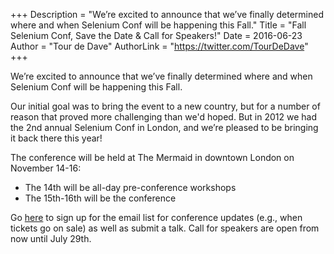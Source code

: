 +++
Description = "We’re excited to announce that we’ve finally determined where and when Selenium Conf will be happening this Fall."
Title = "Fall Selenium Conf, Save the Date & Call for Speakers!"
Date = 2016-06-23
Author = "Tour de Dave"
AuthorLink = "https://twitter.com/TourDeDave"
+++


We’re excited to announce that we’ve finally determined where and when Selenium Conf will be happening this Fall.

Our initial goal was to bring the event to a new country, but for a number of reason that proved more challenging than
we'd hoped. But in 2012 we had the 2nd annual Selenium Conf in London, and we’re pleased to be bringing it back there
this year!

The conference will be held at The Mermaid in downtown London on November 14-16:

* The 14th will be&nbsp;all-day pre-conference workshops
* The 15th-16th will be the conference

Go [here](http://seleniumconf.co.uk/) to sign up for the email list for conference updates (e.g., when tickets go on
sale) as well as submit a talk. Call for speakers are open from now until July 29th.
